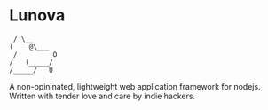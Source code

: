 # Lunova 

```
 / \__
(    @\___
 /         O
/   (_____/
/_____/   U
```

A non-opininated, lightweight web application framework for nodejs. Written with tender love and care by indie hackers.



